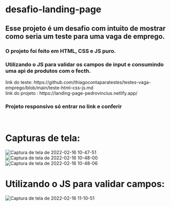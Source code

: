 # desafio-landing-page
<h2>Esse projeto é um desafio com intuito de mostrar como seria um teste para uma vaga de emprego.</h2>
<h3>O projeto foi feito em HTML, CSS e JS puro.</h3>
<h3>Utilizando o JS para validar os campos de input e consumindo uma api de produtos com o fecth.</h3>
link do teste: https://github.com/thiagocontaparatestes/testes-vaga-emprego/blob/main/teste-html-css-js.md
<br>
link do projeto : https://landing-page-pedrovincius.netlify.app/
<h3>Projeto responsivo só entrar no link e conferir</h3>
<br>
<h1>Capturas de tela:</h1>

![Captura de tela de 2022-02-16 10-47-51](https://user-images.githubusercontent.com/91329679/154285940-7b541a6c-996f-4ed0-b6bf-7db9aa4866ca.png)
![Captura de tela de 2022-02-16 10-48-00](https://user-images.githubusercontent.com/91329679/154286084-e6765d63-5d5d-45d6-93b3-8283b64fe085.png)
![Captura de tela de 2022-02-16 10-48-06](https://user-images.githubusercontent.com/91329679/154286205-bfeaac0b-a694-4cb5-bf81-e7d81a82d70f.png)


<h1>Utilizando o JS para validar campos:</h1>

![Captura de tela de 2022-02-16 11-10-51](https://user-images.githubusercontent.com/91329679/154286345-aab77831-811c-48e6-a24e-58f020a89b1f.png)
